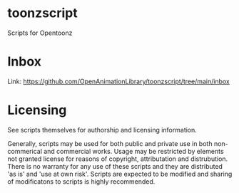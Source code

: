 # toonzscript
Scripts for Opentoonz

# Inbox
Link:  https://github.com/OpenAnimationLibrary/toonzscript/tree/main/inbox

# Licensing

See scripts themselves for authorship and licensing information.

Generally, scripts may be used for both public and private use in both non-commerical and commercial works.
Usage may be restricted by elements not granted license for reasons of copyright, attributation and distrubution.
There is no warranty for any use of these scripts and they are distributed 'as is' and 'use at own risk'.
Scripts are expected to be modified and sharing of modificatons to scripts is highly recommended.
